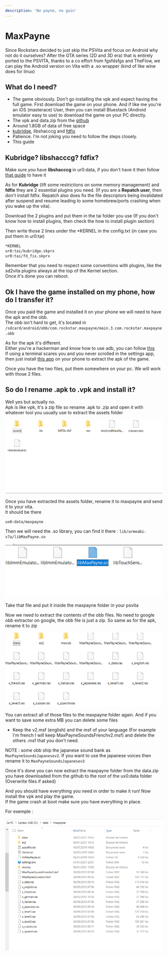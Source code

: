 ```yaml
---
description: 'No payne, no gain'
---
```


# MaxPayne

Since Rockstars decided to just skip the PSVita and focus on Android why not do it ourselves? After the GTA series \(2D and 3D era\) that is entirely ported to the PSVITA, thanks to a co effort from fgsfdsfgs and TheFlow, we can play the Android version on Vita with a .so wrapper \(kind of like wine does for linux\)

## What do I need?

* The game obviously. Don't go installing the vpk and expect having the full game. First download the game on your phone. And if like me you're an iOS \(masterace\) User, then you can install Bluestack \(Android emulator easy to use\) to download the game on your PC directly. 
* The vpk and data.zip from the [github](https://github.com/fgsfdsfgs/max_vita/releases)
* Around 1.8GB of data of free space
* [kubridge](https://github.com/TheOfficialFloW/kubridge/releases/), libshacccg and [fdfix](https://github.com/TheOfficialFloW/FdFix/releases)
* Patience. I'm not joking you need to follow the steps closely.
* This guide

## Kubridge? libshacccg? fdfix?

Make sure you have **libshacccg** in ur0:data, if you don't have it then follow [that guide](https://samilops2.gitbook.io/vita-troubleshooting-guide/shader-compiler/extract-libshacccg.suprx) to have it 

As for **Kubridge** \(lift some restrictions on some memory management\) and **fdfix** they are 2 essential plugins you need. \(If you are a **Repatch user**, then don't install fdfix. Repatch also does fix the file descriptors being invalidated after suspend and resume leading to some homebrew/ports crashing when you wake up the vita\).  


Download the 2 plugins and put them in the tai folder you use \(If you don't know how to install plugins, then check the how to install plugin section\)  
  
Then write those 2 lines under the \*KERNEL in the config.txt \(in case you put them in ur0:tai\)

```text
*KERNEL
ur0:tai/kubridge.skprx
ur0:tai/fd_fix.skprx
```

Remember that you need to respect some conventions with plugins, like the sd2vita plugins always at the top of the Kernel section.  
Once it's done you can reboot.  


## Ok I have the game installed on my phone, how do I transfer it?

Once you paid the game and installed it on your phone we will need to have the apk and the obb.  
The obb isn't hard to get, it's located in `/sdcard/android/obb/com.rockstar.maxpayne/main.3.com.rockstar.maxpayne.obb`

As for the apk it's different.  
Either you're a hackerman and know how to use adb, you can follow [this ](https://stackoverflow.com/questions/11012976/how-do-i-get-the-apk-of-an-installed-app-without-root-access)  
If using a terminal scares you and you never scrolled in the settings app, then just install [this app](https://play.google.com/store/apps/details?id=com.ses.app.apkexport&hl=fr&gl=US) on your phone to extract the apk of the game.  
  
Once you have the two files, put them somewhere on your pc. We will work with those 2 files.

## So do I rename .apk to .vpk and install it?

Well yes but actually no.  
Apk is like vpk, it's a zip file so rename .apk to .zip and open it with whatever tool you usually use to extract the assets folder  
  


![Yeah you see that ass ets folder?](../.gitbook/assets/image%20%2812%29.png)

Once you have extracted the assets folder, rename it to maxpayne and send it to your vita.  
It should be there

```text
ux0:data/maxpayne
```

Then we will need the .so library, you can find it there : `lib/armeabi-v7a/libMaxPayne.so`

![MaxPayne.so](../.gitbook/assets/image%20%2815%29.png)

Take that file and put it inside the maxpayne folder in your psvita

Now we need to extract the contents of the obb files. No need to google obb extractor on google, the obb file is just a zip. So same as for the apk, rename it to zip

![ras = rien a signaler and msf = militaire sans fronti&#xE8;re](../.gitbook/assets/image%20%2814%29.png)

You can extract all of those files to the maxpayne folder again. And if you want to save some extra MB you can delete some files  
  
- Keep the v2.msf \(english\) and the msf of your language \(For example I'm french I will keep MaxPayneSoundsFrenchv2.msf\) and delete the others .msf that you don't need.  
  
NOTE : some obb ship the japanese sound bank as `MaxPayneSoundsJapanesev2`. If you want to use the japanese voices then rename it to `MaxPayneSoundsJapanesev3`

Once it's done you can now extract the maxpayne folder from the data.zip you have downloaded from the github to the root of the ux0:data folder \(Overwrite files if asked\)

 And you should have everything you need in order to make it run! Now install the vpk and play the game.  
If the game crash at boot make sure you have everything in place.  
  
For exemple : 

![french powa](../.gitbook/assets/image%20%2813%29.png)

